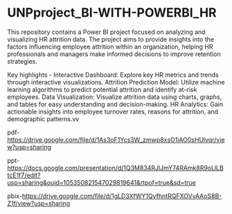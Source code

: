 # UNPproject_BI-WITH-POWERBI_HR

This repository contains a Power BI project focused on analyzing and visualizing HR attrition data. The project aims to provide insights into the factors influencing employee attrition within an organization, helping HR professionals and managers make informed decisions to improve retention strategies.

Key highlights - Interactive Dashboard: Explore key HR metrics and trends through interactive visualizations. Attrition Prediction Model: Utilize machine learning algorithms to predict potential attrition and identify at-risk employees. Data Visualization: Visualize attrition data using charts, graphs, and tables for easy understanding and decision-making. HR Analytics: Gain actionable insights into employee turnover rates, reasons for attrition, and demographic patterns.vv

pdf-https://drive.google.com/file/d/1As3oF1Ycs3W_zmwp8xsO1iAO0sHUlvqr/view?usp=sharing

ppt-https://docs.google.com/presentation/d/1Q3M834RJlJmY74RAmk8R9oLlLBtcE1f7/edit?usp=sharing&ouid=105350821547029819641&rtpof=true&sd=true

pbix-https://drive.google.com/file/d/1gLD3XfWY1QvfhntRQFXOVvAAoS8B-Z1f/view?usp=sharing
